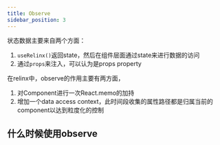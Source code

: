 ```yaml
---
title: Observe
sidebar_position: 3
---
```


状态数据主要来自两个方面：
1. `useRelinx()`返回state，然后在组件层面通过state来进行数据的访问
2. 通过`props`来注入，可以认为是props property


在relinx中，observe的作用主要有两方面，
1. 对Component进行一次React.memo的加持
2. 增加一个data access context，此时间段收集的属性路径都是归属当前的component以达到粒度化的控制

## 什么时候使用observe


